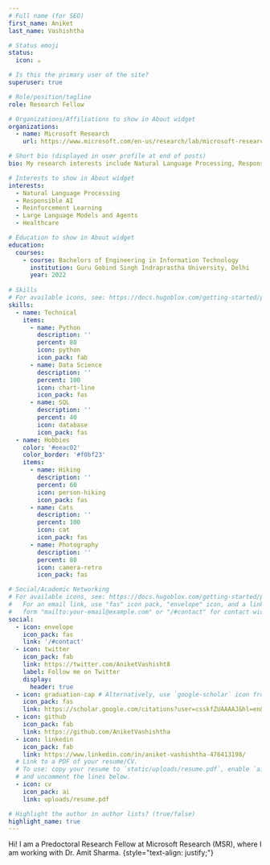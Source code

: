 ```yaml
---
# Full name (for SEO)
first_name: Aniket
last_name: Vashishtha

# Status emoji
status:
  icon: ☕️

# Is this the primary user of the site?
superuser: true

# Role/position/tagline
role: Research Fellow

# Organizations/Affiliations to show in About widget
organizations:
  - name: Microsoft Research
    url: https://www.microsoft.com/en-us/research/lab/microsoft-research-india/

# Short bio (displayed in user profile at end of posts)
bio: My research interests include Natural Language Processing, Responsible AI, Causality.

# Interests to show in About widget
interests:
  - Natural Language Processing
  - Responsible AI
  - Reinforcement Learning
  - Large Language Models and Agents
  - Healthcare

# Education to show in About widget
education:
  courses:
    - course: Bachelors of Engineering in Information Technology
      institution: Guru Gobind Singh Indraprastha University, Delhi
      year: 2022
  
# Skills
# For available icons, see: https://docs.hugoblox.com/getting-started/page-builder/#icons
skills:
  - name: Technical
    items:
      - name: Python
        description: ''
        percent: 80
        icon: python
        icon_pack: fab
      - name: Data Science
        description: ''
        percent: 100
        icon: chart-line
        icon_pack: fas
      - name: SQL
        description: ''
        percent: 40
        icon: database
        icon_pack: fas
  - name: Hobbies
    color: '#eeac02'
    color_border: '#f0bf23'
    items:
      - name: Hiking
        description: ''
        percent: 60
        icon: person-hiking
        icon_pack: fas
      - name: Cats
        description: ''
        percent: 100
        icon: cat
        icon_pack: fas
      - name: Photography
        description: ''
        percent: 80
        icon: camera-retro
        icon_pack: fas

# Social/Academic Networking
# For available icons, see: https://docs.hugoblox.com/getting-started/page-builder/#icons
#   For an email link, use "fas" icon pack, "envelope" icon, and a link in the
#   form "mailto:your-email@example.com" or "/#contact" for contact widget.
social:
  - icon: envelope
    icon_pack: fas
    link: '/#contact'
  - icon: twitter
    icon_pack: fab
    link: https://twitter.com/AniketVashisht8
    label: Follow me on Twitter
    display:
      header: true
  - icon: graduation-cap # Alternatively, use `google-scholar` icon from `ai` icon pack
    icon_pack: fas
    link: https://scholar.google.com/citations?user=csskfZUAAAAJ&hl=en&oi=ao
  - icon: github
    icon_pack: fab
    link: https://github.com/AniketVashishtha
  - icon: linkedin
    icon_pack: fab
    link: https://www.linkedin.com/in/aniket-vashishtha-476413198/
  # Link to a PDF of your resume/CV.
  # To use: copy your resume to `static/uploads/resume.pdf`, enable `ai` icons in `params.yaml`,
  # and uncomment the lines below.
  - icon: cv
    icon_pack: ai
    link: uploads/resume.pdf

# Highlight the author in author lists? (true/false)
highlight_name: true
---
```

Hi! I am a Predoctoral Research Fellow at Microsoft Research (MSR), where I am working with Dr. Amit Sharma. 
{style="text-align: justify;"}
